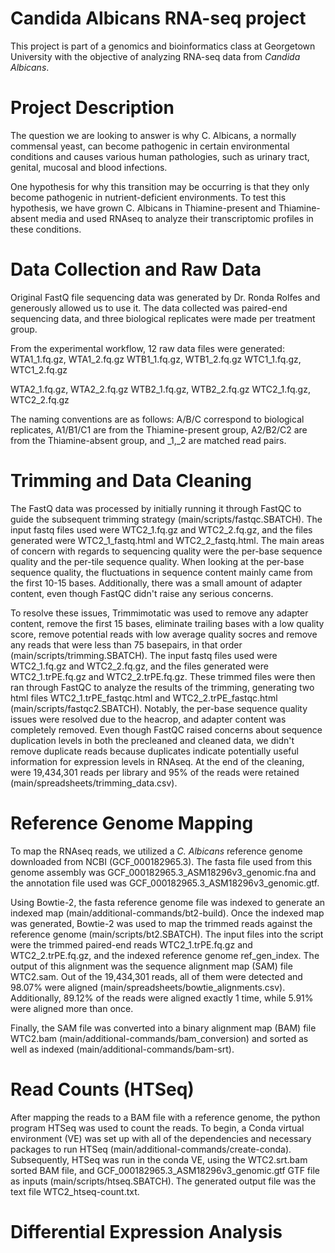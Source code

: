 # Candida Albicans RNA-seq project
This project is part of a genomics and bioinformatics class at Georgetown University with the objective of analyzing RNA-seq data from _Candida Albicans_.

# Project Description
The question we are looking to answer is why C. Albicans, a normally commensal yeast, can become pathogenic in certain environmental conditions and causes various human pathologies, such as urinary tract, genital, mucosal and blood infections.

One hypothesis for why this transition may be occurring is that they only become pathogenic in nutrient-deficient environments. To test this hypothesis, we have grown C. Albicans in Thiamine-present and Thiamine-absent media and used RNAseq to analyze their transcriptomic profiles in these conditions. 

# Data Collection and Raw Data
Original FastQ file sequencing data was generated by Dr. Ronda Rolfes and generously allowed us to use it. 
The data collected was paired-end sequencing data, and three biological replicates were made per treatment group. 

From the experimental workflow, 12 raw data files were generated:
WTA1_1.fq.gz, WTA1_2.fq.gz
WTB1_1.fq.gz, WTB1_2.fq.gz
WTC1_1.fq.gz, WTC1_2.fq.gz

WTA2_1.fq.gz, WTA2_2.fq.gz
WTB2_1.fq.gz, WTB2_2.fq.gz
WTC2_1.fq.gz, WTC2_2.fq.gz

The naming conventions are as follows: A/B/C correspond to biological replicates, A1/B1/C1 are from the Thiamine-present group, A2/B2/C2 are from the Thiamine-absent group, and _1,_2 are matched read pairs. 

# Trimming and Data Cleaning
The FastQ data was processed by initially running it through FastQC to guide the subsequent trimming strategy (main/scripts/fastqc.SBATCH). The input fastq files used were WTC2_1.fq.gz and WTC2_2.fq.gz, and the files generated were WTC2_1_fastq.html and WTC2_2_fastq.html. The main areas of concern with regards to sequencing quality were the per-base sequence quality and the per-tile sequence quality. When looking at the per-base sequence quality, the fluctuations in sequence content mainly came from the first 10-15 bases. Additionally, there was a small amount of adapter content, even though FastQC didn't raise any serious concerns. 

To resolve these issues, Trimmimotatic was used to remove any adapter content, remove the first 15 bases, eliminate trailing bases with a low quality score, remove potential reads with low average quality socres and remove any reads that were less than 75 basepairs, in that order (main/scripts/trimming.SBATCH). The input fastq files used were WTC2_1.fq.gz and WTC2_2.fq.gz, and the files generated were WTC2_1.trPE.fq.gz and WTC2_2.trPE.fq.gz. These trimmed files were then ran through FastQC to analyze the results of the trimming, generating two html files WTC2_1.trPE_fastqc.html and WTC2_2.trPE_fastqc.html (main/scripts/fastqc2.SBATCH). Notably, the per-base sequence quality issues were resolved due to the heacrop, and adapter content was completely removed. Even though FastQC raised concerns about sequence duplication levels in both the precleaned and cleaned data, we didn't remove duplicate reads because duplicates indicate potentially useful information for expression levels in RNAseq. At the end of the cleaning, were 19,434,301 reads per library and 95% of the reads were retained (main/spreadsheets/trimming_data.csv).

# Reference Genome Mapping
To map the RNAseq reads, we utilized a _C. Albicans_ reference genome downloaded from NCBI (GCF_000182965.3). The fasta file used from this genome assembly was GCF_000182965.3_ASM18296v3_genomic.fna and the annotation file used was GCF_000182965.3_ASM18296v3_genomic.gtf.

Using Bowtie-2, the fasta reference genome file was indexed to generate an indexed map (main/additional-commands/bt2-build). Once the indexed map was generated, Bowtie-2 was used to map the trimmed reads against the reference genome (main/scripts/bt2.SBATCH). The input files into the script were the trimmed paired-end reads WTC2_1.trPE.fq.gz and WTC2_2.trPE.fq.gz, and the indexed reference genome ref_gen_index. The output of this alignment was the sequence alignment map (SAM) file WTC2.sam. Out of the 19,434,301 reads, all of them were detected and 98.07% were aligned (main/spreadsheets/bowtie_alignments.csv). Additionally, 89.12% of the reads were aligned exactly 1 time, while 5.91% were aligned more than once. 

Finally, the SAM file was converted into a binary alignment map (BAM) file WTC2.bam (main/additional-commands/bam_conversion) and sorted as well as indexed (main/additional-commands/bam-srt). 

# Read Counts (HTSeq)
After mapping the reads to a BAM file with a reference genome, the python program HTSeq was used to count the reads. To begin, a Conda virtual environment (VE) was set up with all of the dependencies and necessary packages to run HTSeq (main/additional-commands/create-conda). Subsequently, HTSeq was run in the conda VE, using the WTC2.srt.bam sorted BAM file, and GCF_000182965.3_ASM18296v3_genomic.gtf GTF file as inputs (main/scripts/htseq.SBATCH). The generated output file was the text file WTC2_htseq-count.txt.

# Differential Expression Analysis
